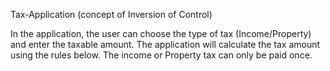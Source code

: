 Tax-Application (concept of Inversion of Control)

In the application, the user can choose the type of tax (Income/Property) and enter the taxable amount. The application will calculate the tax amount using the rules below. The income or Property tax can only be paid once.
